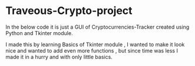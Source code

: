 # Traveous-Crypto-project

In the below code it is just a GUI of Cryptocurrencies-Tracker created using Python and Tkinter module.

I made this by learning Basics of Tkinter module , I wanted to make it look nice and wanted to add even more functions , but since time was less I made it in a hurry and with only little basics.  


